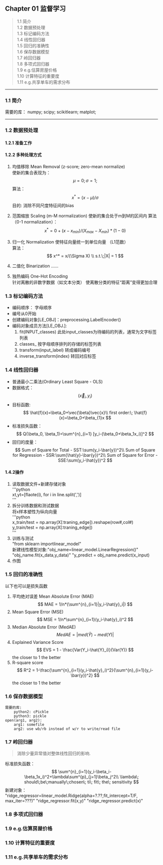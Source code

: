## Chapter 01 监督学习
>   1.1 简介    
    1.2 数据预处理  
    1.3 标记编码方法    
    1.4 线性回归器  
    1.5 回归的准确性    
    1.6 保存数据模型    
    1.7 岭回归器    
    1.8 多项式回归器    
    1.9 e.g.估算房屋价格    
    1.10 计算特征的重要度   
    1.11 e.g.共享单车的需求分布 
***
### 1.1 简介
需要的库：
    numpy; scipy; scikitlearn; matplot;
***
### 1.2 数据预处理
#### 1.2.1 准备工作
#### 1.2.2 多种处理方式
1. 均值移除 Mean Removal
    (z-score; zero-mean normalize)  
    使新的集合表现为：
    $$
        \mu = 0; \sigma = 1;
    $$
    算法：
    $$
        x^* = (x-\mu)/\sigma
    $$
    目的: 消除不同尺度特征间的bias  

2. 范围缩放 Scaling 
    (m-M normalization)
    使新的集合处于m到M的区间内
    算法（0-1 normalization）：
    $$
        x^* = 0 + (x-x_{min})/(X_{max}-X_{min})*(1-0)
    $$

3.  归一化 Normalization
    使特征向量统一到单位向量 （L1范数）     
    算法：
    $$
        x^* = x/(\Sigma X) \\
        s.t.\;|X| = 1
    $$

4. 二值化 Binarization
    ......
5. 独热编码 One-Hot Encoding    
    针对离散的非数字数据（如文本分类）
    使离散分类的特征“距离”变得更加合理

### 1.3 标记编码方法
* 编码顺序： 字母顺序
* 编号从0开始
* 创建编码对象[LE_OBJ]：preprocessing.LabelEncoder() 
* 编码对象成员方法[LE_OBJ.]:
  1. fit(INPUT_classes)  此处input_classes为待编码的列表，通常为文字标签列表
  2. classes_ 按字母顺序排列的存储的标签列表
  3. transform(input_label) 转成编码编号
  4. inverse_transform(index) 转回对应标签

### 1.4 线性回归器
* 普通最小二乘法(Ordinary Least Square - OLS)
* 数据格式：
    $$
        (\vec{x}_{i}, y_{i})
    $$
* 目标函数:
    $$
        \hat{f}(x)=\beta_0+\vec{\beta}\vec{x}\\
        first order:\; \hat{f}(x)=\beta_0+\beta_{1}x
    $$
* 标准损失函数：
    $$
        Q(\beta_0, \beta_1)=\sum^{n}_{i=1} [y_i-(\beta_0+\beta_1x_i)]^2
    $$
* 回归的度量：
    $$
        Sum of Square for Total - SST:\sum(y_i-\bar{y})^2\\
        Sum of Square for Regression - SSR:\sum(\hat{y}-\bar{y})^2\\
        Sum of Square for Error - SSE:\sum(y_i-\hat{y})^2
    $$
#### 1.4.2操作
1. 读取数据文件+新建存储对象    
   '''python    
        xt,yt=[flaote(i),  for i in line.split(',')]    
   '''
2. 拆分训练数据和测试数据   
    将x样本塑性为纵向向量   
    '''python   
        x_train/test = np.array(X[:traning_edge]).reshape(row#,col#)    
        y_train/test = np.array(X[:traning_edge])   
    ''' 
3. 训练与测试   
   "from sklearn importlinear_model"    
   新建线性模型对象:"obj_name=linear_model.LinearRegression()"  
   "obj_name.fit(x_data,y_data)"
   "y_predict = obj_name.predict(x_input)    
4. 作图 
   
### 1.5 回归的准确性
以下也可以是损失函数
1.  平均绝对误差  Mean Absolute Error (MAE)
    $$
        MAE = 1/n*(\sum^{n}_{i=1}|y_i-\hat{y}_i|)
    $$ 
2. Mean Square Error (MSE)
    $$
        MSE = 1/n*\sum^{n}_{i=1}(y_i-\hat{y}_i)^2
    $$
3. Median Absolute Error (MedAE)
    $$
        MedAE=|med(\hat{Y})-med(Y)|
    $$
4. Explained Variance Score
    $$
        EVS = 1 - \frac{Var(Y_i-\hat{Y}_i)}{Var(Y)}
    $$
    the closer to 1 the better
5. R-square score
    $$
        R^2 = 1-\frac{\sum^{n}_{i=1}(y_i-\hat{y}_i)^2}{\sum^{n}_{i=1}(y_i-\bar{y})^2}
    $$
    the closer to 1 the better  

### 1.6 保存数据模型
    需要的库:
        python2: cPickle
        python3: pickle
    open(arg1, arg2):
        arg1: somefile
        arg2: use wb/rb instead of w/r to write/read file
    
### 1.7 岭回归器
>消除少量异常值对整体线性回归的影响. 

标准损失函数：
$$
    \sum^{n}_{i=1}(y_i-\beta_i-\beta_1x_i)^2+\lambda\sum^{p}_{j=1}\beta_j^2\\
    \lambda\; should\;be\;manually\;chosen\; ti\; fit\; the\; sensitivity
$$
新建对象：
"ridge_regressor=linear_model.Ridge(alpha=?.??,fit_intercept=T/F, max_iter=???)"
"ridge_regressor.fit(x,y)"
"ridge_regressor.predict(x)"

### 1.8 多项式回归器
### 1.9 e.g.估算房屋价格
### 1.10 计算特征的重要度
### 1.11 e.g.共享单车的需求分布
